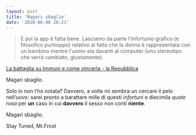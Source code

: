 ```yaml
---
layout: post
title: 'Magari sbaglio'
date: '2020-06-08 20:21'
---
```


> E poi la app è fatta bene. Lasciamo da parte l'infortunio grafico (e filosofico purtroppo) relativo al fatto che la donna è rappresentata con un bambino mentre l'uomo sta davanti al computer (uno stereotipo che verrà cambiato, giustamente). 

[La battaglia su Immuni e come vincerla - la Repubblica](
https://www.repubblica.it/dossier/stazione-futuro-riccardo-luna/2020/06/03/news/la_battaglia_su_immuni_e_come_vincerla-258304110/?ref=RHPPTP-BH-I0-C6-P3-S1.6-T1)

Magari sbaglio.
 
Solo io non l’ho notata? Davvero, a volte mi sembra un cercare il pelo nell’uovo: sarei pronto a barattare mille di questi *infortuni* e diecimila *quote rosa* per **un** caso in cui **davvero** il sesso non conti **niente**.

Magari sbaglio.

Stay Tuned,
Mr.Frost